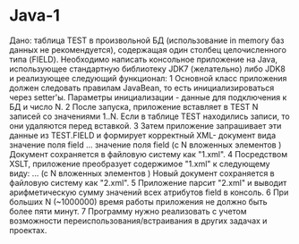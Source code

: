 # Java-1
Дано: таблица TEST в произвольной БД (использование in memory баз данных не рекомендуется),
содержащая один столбец целочисленного типа (FIELD).
Необходимо написать консольное приложение на Java, использующее стандартную библиотеку JDK7
(желательно) либо JDK8 и реализующее следующий функционал:
1 Основной класс приложения должен следовать правилам JavaBean, то есть инициализироваться
через setter'ы. Параметры инициализации - данные для подключения к БД и число N.
2 После запуска, приложение вставляет в TEST N записей со значениями 1..N. Если в таблице TEST
находились записи, то они удаляются перед вставкой.
3 Затем приложение запрашивает эти данные из TEST.FIELD и формирует корректный XML-
документ вида
<entries>
<entry>
<field>значение поля field</field>
</entry>
...
<entry>
<field>значение поля field</field>
</entry>
</entries>
(с N вложенных элементов <entry>)
Документ сохраняется в файловую систему как "1.xml".
4 Посредством XSLT, приложение преобразует содержимое "1.xml" к следующему виду:
<entries>
<entry field="значение поля field">
...
<entry field="значение поля field">
</entries>
(с N вложенных элементов <entry>)
Новый документ сохраняется в файловую систему как "2.xml".
5 Приложение парсит "2.xml" и выводит арифметическую сумму значений всех атрибутов field в
консоль.
6 При больших N (~1000000) время работы приложения не должно быть более пяти минут.
7 Программу нужно реализовать с учетом возможности переиспользования/встраивания в других
задачах и проектах.
